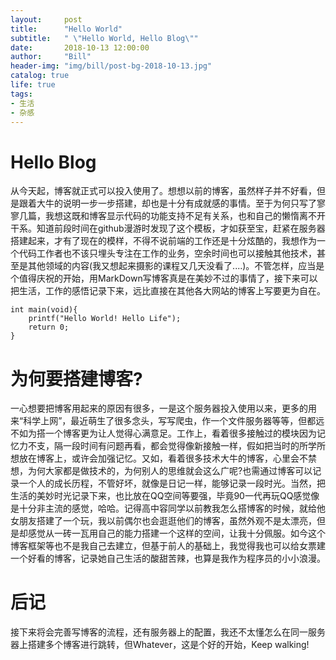 ```yaml
---
layout:     post
title:      "Hello World"
subtitle:   " \"Hello World, Hello Blog\""
date:       2018-10-13 12:00:00
author:     "Bill"
header-img: "img/bill/post-bg-2018-10-13.jpg"
catalog: true
life: true
tags:
- 生活
- 杂感
---
```


# Hello Blog

从今天起，博客就正式可以投入使用了。想想以前的博客，虽然样子并不好看，但是跟着大牛的说明一步一步搭建，却也是十分有成就感的事情。至于为何只写了寥寥几篇，我想这既和博客显示代码的功能支持不足有关系，也和自己的懒惰离不开干系。知道前段时间在github漫游时发现了这个模板，才如获至宝，赶紧在服务器搭建起来，才有了现在的模样，不得不说前端的工作还是十分炫酷的，我想作为一个代码工作者也不该只埋头专注在工作的业务，空余时间也可以接触其他技术，甚至是其他领域的内容(我又想起来摄影的课程又几天没看了....)。不管怎样，应当是个值得庆祝的开始，用MarkDown写博客真是在美妙不过的事情了，接下来可以把生活，工作的感悟记录下来，远比直接在其他各大网站的博客上写要更为自在。


```
int main(void){
	printf("Hello World! Hello Life");
	return 0;
}
```

# 为何要搭建博客?

一心想要把博客用起来的原因有很多，一是这个服务器投入使用以来，更多的用来“科学上网”，最近萌生了很多念头，写写爬虫，作一个文件服务器等等，但都远不如为搭一个博客更为让人觉得心满意足。工作上，看着很多接触过的模块因为记忆力不支，隔一段时间有问题再看，都会觉得像新接触一样，假如把当时的所学所想放在博客上，或许会加强记忆。又如，看着很多技术大牛的博客，心里会不禁想，为何大家都是做技术的，为何别人的思维就会这么广呢?也需通过博客可以记录一个人的成长历程，不管好坏，就像是日记一样，能够记录一段时光。当然，把生活的美妙时光记录下来，也比放在QQ空间等要强，毕竟90一代再玩QQ感觉像是十分非主流的感觉，哈哈。记得高中容同学以前教我怎么搭博客的时候，就给他女朋友搭建了一个玩，我以前偶尔也会逛逛他们的博客，虽然外观不是太漂亮，但是却感觉从一砖一瓦用自己的能力搭建一个这样的空间，让我十分佩服。如今这个博客框架等也不是我自己去建立，但基于前人的基础上，我觉得我也可以给女票建一个好看的博客，记录她自己生活的酸甜苦辣，也算是我作为程序员的小小浪漫。

# 后记

接下来将会完善写博客的流程，还有服务器上的配置，我还不太懂怎么在同一服务器上搭建多个博客进行跳转，但Whatever，这是个好的开始，Keep walking!
